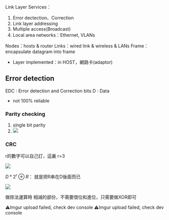 Link Layer Services：
1. Error dectection、Correction
2. Link layer addressing
3. Multiple access(Broadcast)
4. Local area networks：Ethernet, VLANs

Nodes：hosts & router
Links：wired link & wireless & LANs
Frame：encapsulate datagram into frame

* Layer implemented：in HOST，網路卡(adaptor)

## Error detection
EDC : Error detection and Correction bits
D : Data 

* not 100% reliable

### Parity checking
1. single bit parity
2. ![](https://i.imgur.com/mTA5aJ9.png)

### CRC

r的數字可以自己訂，這裏 r=3

![](https://i.imgur.com/chBjCzl.png)

$D*2^r \oplus R$：
就是把R串在D後面而已

![](https://i.imgur.com/vH5Fduo.png)

做除法運算時
相減的部份，不需要借位和進位，只需要做XOR即可

⚠️Imgur upload failed, check dev console
⚠️Imgur upload failed, check dev console
